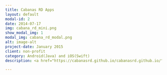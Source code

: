 ```yaml
---
title: Cabanas RD Apps
layout: default
modal-id: 2
date: 2014-07-17
img: cabana_rd_mini.png
show_modal_img: 1
modal_img: cabana_rd_modal.png
alt: image-alt
project-date: January 2015
client: non-profit
category: Android(Java) and iOS(Swift)
description: <a href="https://cabanasrd.github.io/cabanasrd.github.io/">Cabañas RD</a> is a tool for finding hotels or motels in the Dominican Republic, you can get info such as; prices, pictures, rating, directions and more. This app is one of the most popular once in the D.R with more than 10 thousand downloads on Google Play Store and 4.6 stars. For many times it has been on top positions; furthermore, all its cloud services are fully backed by <a href="https://www.microsoft.com/bizspark">Microsoft BizSpark startups program</a>. <br/> <br/><strong><u>Technologies</u></strong><br/> ★ Azure Cloud Services. <br/> ★ Native Android (Java). <br/> ★ Native iOS Swift. <br/> ★ API REST (Built on ASP.NET MVC 5). <br/> ★ Integrate with admob (AdMob is a mobile advertising ) <br/> ★ Google analytics (User Mobile App Analytics measures) <br/> ★ Google Map API <br/> ★ Have Offline Support.<p>The source code is available on github.</p><ul> <li><a href="https://github.com/Amejia481/CabanasRD">Android</a></li> <li><a href="https://github.com/Amejia481/CabanasRDIOSAPP/">iOS</a></li> <li><a href="https://github.com/cabanasrd/cabanasrd.github.io">Landing page.</a></li>   </ul><p> You can find more info <a href="https://cabanasrd.github.io/cabanasrd.github.io/">here</a></p><div>  <img src="img/portfolio/cabana_rd_android.png" class="img-responsive img-centered" alt="image-alt"/><a href ="https://play.google.com/store/apps/details?id=com.cabanasrd"><img src="img/portfolio/download_android.png" class="img-responsive img-centered" alt="image-alt"/></a> <img src="img/portfolio/cabana_rd_ios.jpeg.png" class="img-responsive img-centered" alt="image-alt"/><a href ="https://itunes.apple.com/us/app/cabanas-rd/id985646833"><img src="img/portfolio/download_ios.png" class="img-responsive img-centered" alt="image-alt"/></a> </div>  

---
```



